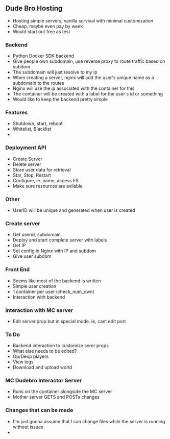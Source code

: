 ## Dude Bro Hosting
- Hosting simple servers, vanilla survival with minimal customization
- Cheap, maybe even pay by week
- Would start out free as test

### Backend
- Python Docker SDK backend
- Give people own subdomain, use reverse proxy to route traffic based on subdom
- The subdomain will just resolve to my ip
- When creating a server, nginx will add the user's unique name as a subdomain to the routes
- Nginx will use the ip associated with the container for this
- The container will be created with a label for the user's id or something
- Would like to keep the backend pretty simple

### Features
- Shutdown, start, reboot
- Whitelist, Blacklist
- 

### Deployment API
- Create Server
- Delete server
- Store user data for retrieval
- Star, Stop, Restart
- Configure, ie. name, access FS
- Make sure resources are avilable

### Other
- UserID will be unique and generated when user is created 

### Create server
- Get userid, subdomain
- Deploy and start complete server with labels
- Get IP
- Set config in Nginx with IP and subdom
- Give user subdom

### Front End
- Seems like most of the backend is written
- Simple user creation
- 1 container per user (check_num_own)
- Interaction with backend

### Interaction with MC server
- Edit server.prop but in special mode. ie, cant edit port

### To Do
- Backend interaction to customize serer props
- What else needs to be edited? 
- Op/Deop players
- View logs
- Download and upload world

### MC Dudebro Interactor Server
- Runs on the container alongside the MC server
- Mother server GETS and POSTs changes 

### Changes that can be made
- I'm just gonna assume that I can change files while the server is running without issues
- 
